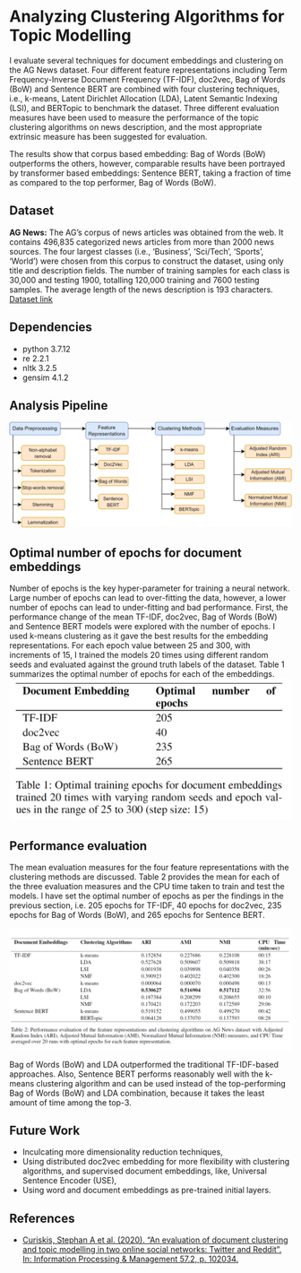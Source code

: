 # Analyzing Clustering Algorithms for Topic Modelling
I evaluate several techniques for document embeddings and clustering on the AG News dataset. Four different feature representations including Term Frequency-Inverse Document Frequency (TF-IDF), doc2vec, Bag of Words (BoW) and Sentence BERT are combined with four clustering techniques, i.e., k-means, Latent Dirichlet Allocation (LDA), Latent Semantic Indexing (LSI), and BERTopic to benchmark the dataset. Three different evaluation measures have been used to measure the performance of the topic clustering algorithms on news description, and the most appropriate extrinsic measure has been suggested for evaluation.

The results show that corpus based embedding: Bag of Words (BoW) outperforms the others, however, comparable results have been portrayed by transformer based embeddings: Sentence BERT, taking a fraction of time as compared to the top performer, Bag of Words (BoW).

## Dataset 
**AG News:** The AG’s corpus of news articles was obtained from the web. It contains 496,835 categorized news articles from more than 2000 news sources. The four largest classes (i.e., ‘Business’, ‘Sci/Tech’, ‘Sports’, ‘World’) were chosen from this corpus to construct the dataset, using only title and description fields. The number of training samples for each class is 30,000 and testing 1900, totalling 120,000 training and 7600 testing samples. The average length of the news description is 193 characters.
[Dataset link](http://groups.di.unipi.it/~gulli/AG_corpus_of_news_articles.html)

## Dependencies
- python 3.7.12
- re 2.2.1
- nltk 3.2.5
- gensim 4.1.2

## Analysis Pipeline
![](flowchart.png)

## Optimal number of epochs for document embeddings
Number of epochs is the key hyper-parameter for training a neural network. Large number of epochs can lead to over-fitting the data, however, a lower number of epochs can lead
to under-fitting and bad performance. First, the performance change of the mean TF-IDF, doc2vec, Bag of Words (BoW) and Sentence BERT models were explored with the number of epochs. I used k-means clustering as it gave the best results for the embedding representations. For each epoch value between 25 and 300, with increments of 15, I trained the models 20 times using different random seeds and evaluated against the ground truth labels of the dataset. Table 1 summarizes the optimal number of epochs for each of the embeddings.
![](optimal_epochs.png)

## Performance evaluation
The mean evaluation measures for the four feature representations with the clustering methods are discussed. Table 2 provides the mean for each of the three evaluation measures and the CPU time taken to train and test the models. I have set the optimal number of epochs as per the findings in the previous section, i.e. 205 epochs for TF-IDF, 40 epochs for doc2vec, 235 epochs for Bag of Words (BoW), and 265 epochs for Sentence BERT.

![](performance_evaluation.png)

Bag of Words (BoW) and LDA outperformed the traditional TF-IDF-based approaches. Also, Sentence BERT performs reasonably well with the k-means clustering algorithm and can be used instead of the top-performing Bag of Words (BoW) and LDA combination, because it takes the least amount of time among the top-3.

## Future Work
- Inculcating more dimensionality reduction techniques,
- Using distributed doc2vec embedding for more flexibility with clustering algorithms, and supervised document embeddings, like, Universal Sentence Encoder (USE),
- Using word and document embeddings as pre-trained initial layers.

## References
- [Curiskis, Stephan A et al. (2020). “An evaluation of document clustering and topic modelling in two online social networks: Twitter and Reddit”. In: Information Processing & Management 57.2, p. 102034.](https://www.sciencedirect.com/science/article/pii/S0306457318307805) 
